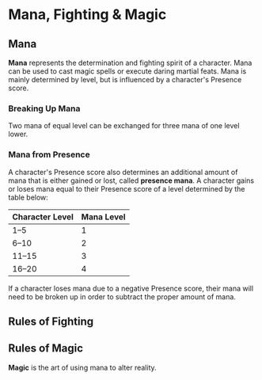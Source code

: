 # Mana, Fighting & Magic

## Mana

**Mana** represents the determination and fighting spirit of a character. Mana can be used to cast magic spells or execute daring martial feats. Mana is mainly determined by level, but is influenced by a character's Presence score.

### Breaking Up Mana

Two mana of equal level can be exchanged for three mana of one level lower.

### Mana from Presence

A character's Presence score also determines an additional amount of mana that is either gained or lost, called **presence mana**. A character gains or loses mana equal to their Presence score of a level determined by the table below:

| Character Level | Mana Level |
| :--- | :--- |
| 1–5 | 1 |
| 6–10 | 2 |
| 11–15 | 3 |
| 16–20 | 4 |

If a character loses mana due to a negative Presence score, their mana will need to be broken up in order to subtract the proper amount of mana.

## Rules of Fighting

## Rules of Magic

**Magic** is the art of using mana to alter reality.

